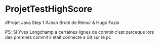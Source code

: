 # ProjetTestHighScore

#Projet Java Step 1
#Jean Bruté de Rémur & Hugo Fazio


PS: Si Yves Longchamp a certaines lignes de commit c'est parceque lors des premiers commit il était connecté a Git sur le pc
